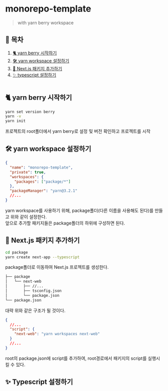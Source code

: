 # monorepo-template

> with yarn berry workspace

## 📘 목차

1. [🐈 yarn berry 시작하기](#🐈-yarn-berry-시작하기)
2. [🛠 yarn workspace 설정하기](#🛠-yarn-workspace-설정하기)
3. [🍭 Next.js 패키지 추가하기](#🍭-nextjs-패키지-추가하기)
4. [✨ typescript 설정하기](#✨-typescript-설정하기)
   <br>
   <br>

## 🐈 yarn berry 시작하기

```bash
yarn set version berry
yarn -v
yarn init
```

프로젝트의 root폴더에서 yarn berry로 설정 및 버전 확인하고 프로젝트를 시작

## 🛠 yarn workspace 설정하기

```json
{
  "name": "monorepo-template",
  "private": true,
  "workspaces": {
    "packages": ["package/*"]
  },
  "packageManager": "yarn@3.2.1"
  //...
}
```

yarn workspace를 사용하기 위해, package폴더(다른 이름을 사용해도 된다)를 만들고 위와 같이 설정한다.  
앞으로 추가할 패키지들은 package폴더의 하위에 구성하면 된다.

## 🍭 Next.js 패키지 추가하기

```bash
cd package
yarn create next-app --typescript
```

package폴더로 이동하여 Next.js 프로젝트를 생성한다.

```bash
├── package
│   └── next-web
│       ├── //...
│       ├── tsconfig.json
│       └── package.json
└── package.json
```

대략 위와 같은 구조가 될 것이다.

```json
{
  //...
  "script": {
    "next-web": "yarn workspaces next-web"
  }
  //...
}
```

root의 package.json에 script를 추가하여, root경로에서 패키지의 script를 실행시킬 수 있다.

## ✨ Typescript 설정하기
